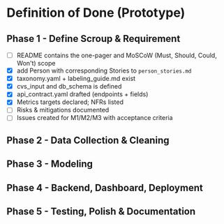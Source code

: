 # Definition of Done (Prototype)

## Phase 1 - Define Scroup & Requirement
 - [ ] README contains the one-pager and MoSCoW (Must, Should, Could, Won't) scope
 - [x] add Person with corresponding Stories to ``person_stories.md``
 - [x] taxonomy.yaml + labeling_guide.md exist
 - [x] cvs_input and db_schema is defined
 - [x] api_contract.yaml drafted (endpoints + fields)
 - [x] Metrics targets declared; NFRs listed
 - [ ] Risks & mitigations documented
 - [ ] Issues created for M1/M2/M3 with acceptance criteria

## Phase 2 - Data Collection & Cleaning 

## Phase 3 - Modeling

## Phase 4 - Backend, Dashboard, Deployment

## Phase 5 - Testing, Polish & Documentation


